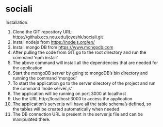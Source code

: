 # sociali
Installation:
1.	Clone the GIT repository
URL: https://github.ccs.neu.edu/joyeshk/sociali.git
2.	Install nodejs from https://nodejs.org/en/
3.	Install mongo DB from https://www.mongodb.com
4.	After pulling the code from GIT go to the root directory and run the command ‘npm install’
5.	The above command will install all the dependencies that are needed for the application
6.	Start the mongoDB server by going to mongoDB’s bin directory and running the command ‘mongod’
7.	To start the application go to the server directory of the project and run the command ‘node server.js’
8.	The application will be running on port 3000 at localhost
9.	Use the URL http://localhost:3000 to access the application
10.	The application’s server.js will have all the table schema’s defined, so the tables will be created automatically when needed
11.	The DB connection URL is present in the server.js file and can be manipulated there.
